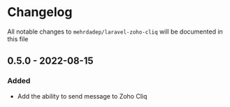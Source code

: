 # Changelog

All notable changes to `mehrdadep/laravel-zoho-cliq` will be documented in this file

## 0.5.0 - 2022-08-15

### Added

- Add the ability to send message to Zoho Cliq

